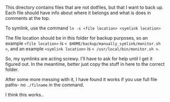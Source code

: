 This directory contains files that are not dotfiles, but that I want to
back up. Each file should have info about where it belongs and what is
does in comments at the top.

To symlink, use the command `ln -s <file location> <symlink location>`

The file location should be in this folder for backup purposes, so an
example `<file location>` is `< $HOME/backup/manually_symlink/monitor.sh >`, and an
example `<symlink location>` is `< /usr/local/bin/monitor.sh >`.

So, my symlinks are acting screwy. I'll have to ask for help until I get
it figured out. In the meantime, better just copy the stuff in here to
the correct folder.

After some more messing with it, I have found it works if you use full
file paths- no `./filname` in the command.

I think this works..

